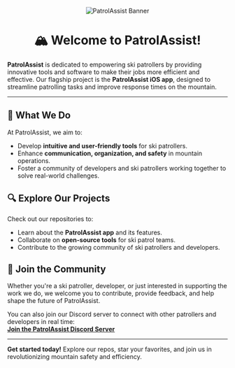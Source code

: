 <p align="center">
  <img src=".github/patrolassistbanner.png" alt="PatrolAssist Banner" />
</p>

<h1 align="center">🏔️ Welcome to PatrolAssist!</h1>

**PatrolAssist** is dedicated to empowering ski patrollers by providing innovative tools and software to make their jobs more efficient and effective. Our flagship project is the **PatrolAssist iOS app**, designed to streamline patrolling tasks and improve response times on the mountain.

---

## 🎯 What We Do  
At PatrolAssist, we aim to:  
- Develop **intuitive and user-friendly tools** for ski patrollers.  
- Enhance **communication, organization, and safety** in mountain operations.  
- Foster a community of developers and ski patrollers working together to solve real-world challenges.  

## 🔍 Explore Our Projects  
Check out our repositories to:  
- Learn about the **PatrolAssist app** and its features.  
- Collaborate on **open-source tools** for ski patrol teams.  
- Contribute to the growing community of ski patrollers and developers.   

## 🤝 Join the Community  
Whether you're a ski patroller, developer, or just interested in supporting the work we do, we welcome you to contribute, provide feedback, and help shape the future of PatrolAssist.  

You can also join our Discord server to connect with other patrollers and developers in real time:  
[**Join the PatrolAssist Discord Server**](https://discord.gg/UYGJbsduCk)  

---  

**Get started today!** Explore our repos, star your favorites, and join us in revolutionizing mountain safety and efficiency.  
